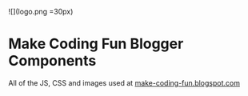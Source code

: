 ![](logo.png =30px)
# Make Coding Fun Blogger Components
All of the JS, CSS and images used at [make-coding-fun.blogspot.com](https://make-coding-fun.blogspot.com/)
